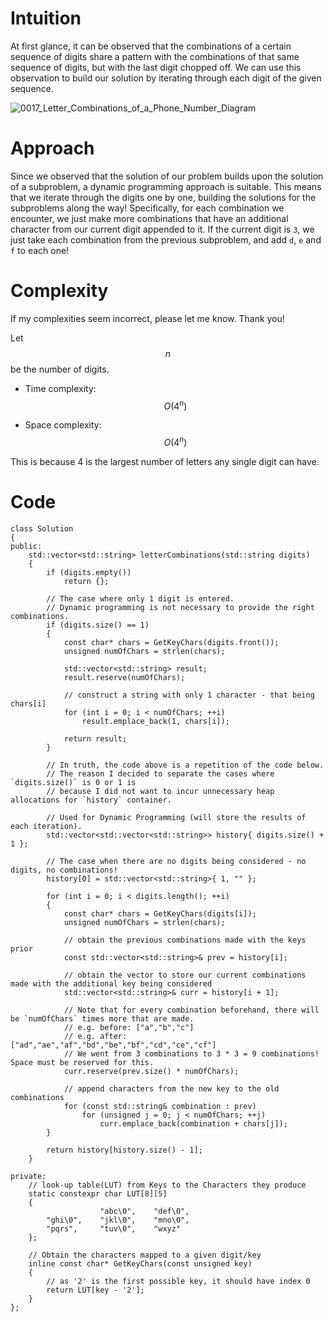 # Intuition
<!-- Describe your first thoughts on how to solve this problem. -->
At first glance, it can be observed that the combinations of a certain sequence of digits share a pattern with the combinations of that same sequence of digits, but with the last digit chopped off. We can use this observation to build our solution by iterating through each digit of the given sequence.

![0017_Letter_Combinations_of_a_Phone_Number_Diagram](https://assets.leetcode.com/users/images/2c17fb85-e487-42da-819f-84b99bcec896_1701783305.485144.png)

# Approach
<!-- Describe your approach to solving the problem. -->
Since we observed that the solution of our problem builds upon the solution of a subproblem, a dynamic programming approach is suitable. This means that we iterate through the digits one by one, building the solutions for the subproblems along the way! Specifically, for each combination we encounter, we just make more combinations that have an additional character from our current digit appended to it. If the current digit is `3`, we just take each combination from the previous subproblem, and add `d`, `e` and `f` to each one!

# Complexity
If my complexities seem incorrect, please let me know. Thank you!

Let $$n$$ be the number of digits.
<!-- Add your time complexity here, e.g. $$O(n)$$ -->
- Time complexity: $$O(4^n)$$

<!-- Add your space complexity here, e.g. $$O(n)$$ -->
- Space complexity: $$O(4^n)$$

This is because 4 is the largest number of letters any single digit can have.

# Code
```
class Solution
{
public:
	std::vector<std::string> letterCombinations(std::string digits)
	{
		if (digits.empty())
			return {};

		// The case where only 1 digit is entered.
		// Dynamic programming is not necessary to provide the right combinations.
		if (digits.size() == 1)
		{
			const char* chars = GetKeyChars(digits.front());
			unsigned numOfChars = strlen(chars);

			std::vector<std::string> result;
			result.reserve(numOfChars);

			// construct a string with only 1 character - that being chars[i]
			for (int i = 0; i < numOfChars; ++i)
				result.emplace_back(1, chars[i]);

			return result;
		}

		// In truth, the code above is a repetition of the code below.
		// The reason I decided to separate the cases where `digits.size()` is 0 or 1 is
		// because I did not want to incur unnecessary heap allocations for `history` container.

		// Used for Dynamic Programming (will store the results of each iteration).
		std::vector<std::vector<std::string>> history{ digits.size() + 1 };

		// The case when there are no digits being considered - no digits, no combinations!
		history[0] = std::vector<std::string>{ 1, "" };

		for (int i = 0; i < digits.length(); ++i)
		{
			const char* chars = GetKeyChars(digits[i]);
			unsigned numOfChars = strlen(chars);

			// obtain the previous combinations made with the keys prior
			const std::vector<std::string>& prev = history[i];

			// obtain the vector to store our current combinations made with the additional key being considered
			std::vector<std::string>& curr = history[i + 1];

			// Note that for every combination beforehand, there will be `numOfChars` times more that are made.
			// e.g. before: ["a","b","c"]
			// e.g. after: ["ad","ae","af","bd","be","bf","cd","ce","cf"]
			// We went from 3 combinations to 3 * 3 = 9 combinations! Space must be reserved for this.
			curr.reserve(prev.size() * numOfChars);

			// append characters from the new key to the old combinations
			for (const std::string& combination : prev)
				for (unsigned j = 0; j < numOfChars; ++j)
					curr.emplace_back(combination + chars[j]);
		}

		return history[history.size() - 1];
	}

private:
	// look-up table(LUT) from Keys to the Characters they produce
	static constexpr char LUT[8][5]
	{
					"abc\0",	"def\0",
		"ghi\0",	"jkl\0",	"mno\0",
		"pqrs",		"tuv\0",	"wxyz"
	};

	// Obtain the characters mapped to a given digit/key
	inline const char* GetKeyChars(const unsigned key)
	{
		// as '2' is the first possible key, it should have index 0
		return LUT[key - '2'];
	}
};

```